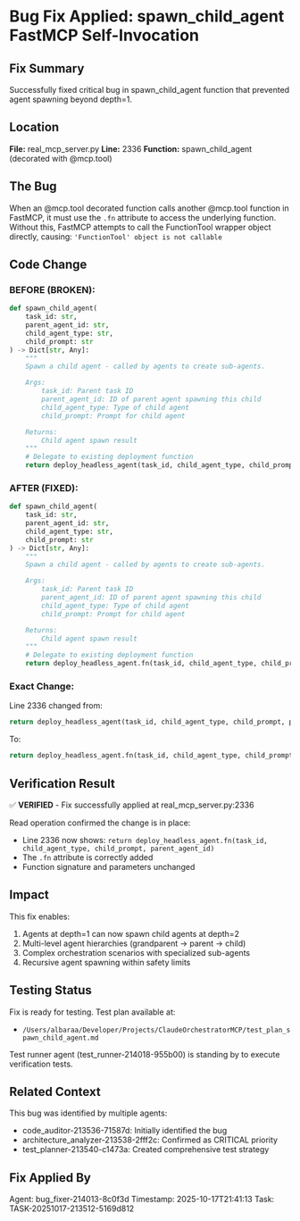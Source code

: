 # Bug Fix Applied: spawn_child_agent FastMCP Self-Invocation

## Fix Summary
Successfully fixed critical bug in spawn_child_agent function that prevented agent spawning beyond depth=1.

## Location
**File:** real_mcp_server.py
**Line:** 2336
**Function:** spawn_child_agent (decorated with @mcp.tool)

## The Bug
When an @mcp.tool decorated function calls another @mcp.tool function in FastMCP, it must use the `.fn` attribute to access the underlying function. Without this, FastMCP attempts to call the FunctionTool wrapper object directly, causing: `'FunctionTool' object is not callable`

## Code Change

### BEFORE (BROKEN):
```python
def spawn_child_agent(
    task_id: str,
    parent_agent_id: str,
    child_agent_type: str,
    child_prompt: str
) -> Dict[str, Any]:
    """
    Spawn a child agent - called by agents to create sub-agents.

    Args:
        task_id: Parent task ID
        parent_agent_id: ID of parent agent spawning this child
        child_agent_type: Type of child agent
        child_prompt: Prompt for child agent

    Returns:
        Child agent spawn result
    """
    # Delegate to existing deployment function
    return deploy_headless_agent(task_id, child_agent_type, child_prompt, parent_agent_id)
```

### AFTER (FIXED):
```python
def spawn_child_agent(
    task_id: str,
    parent_agent_id: str,
    child_agent_type: str,
    child_prompt: str
) -> Dict[str, Any]:
    """
    Spawn a child agent - called by agents to create sub-agents.

    Args:
        task_id: Parent task ID
        parent_agent_id: ID of parent agent spawning this child
        child_agent_type: Type of child agent
        child_prompt: Prompt for child agent

    Returns:
        Child agent spawn result
    """
    # Delegate to existing deployment function
    return deploy_headless_agent.fn(task_id, child_agent_type, child_prompt, parent_agent_id)
```

### Exact Change:
Line 2336 changed from:
```python
return deploy_headless_agent(task_id, child_agent_type, child_prompt, parent_agent_id)
```

To:
```python
return deploy_headless_agent.fn(task_id, child_agent_type, child_prompt, parent_agent_id)
```

## Verification Result
✅ **VERIFIED** - Fix successfully applied at real_mcp_server.py:2336

Read operation confirmed the change is in place:
- Line 2336 now shows: `return deploy_headless_agent.fn(task_id, child_agent_type, child_prompt, parent_agent_id)`
- The `.fn` attribute is correctly added
- Function signature and parameters unchanged

## Impact
This fix enables:
1. Agents at depth=1 can now spawn child agents at depth=2
2. Multi-level agent hierarchies (grandparent → parent → child)
3. Complex orchestration scenarios with specialized sub-agents
4. Recursive agent spawning within safety limits

## Testing Status
Fix is ready for testing. Test plan available at:
- `/Users/albaraa/Developer/Projects/ClaudeOrchestratorMCP/test_plan_spawn_child_agent.md`

Test runner agent (test_runner-214018-955b00) is standing by to execute verification tests.

## Related Context
This bug was identified by multiple agents:
- code_auditor-213536-71587d: Initially identified the bug
- architecture_analyzer-213538-2fff2c: Confirmed as CRITICAL priority
- test_planner-213540-c1473a: Created comprehensive test strategy

## Fix Applied By
Agent: bug_fixer-214013-8c0f3d
Timestamp: 2025-10-17T21:41:13
Task: TASK-20251017-213512-5169d812
